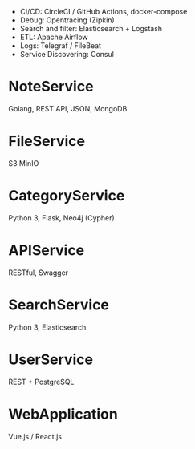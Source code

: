 * CI/CD: CircleCI / GitHub Actions, docker-compose
* Debug: Opentracing (Zipkin)
* Search and filter: Elasticsearch + Logstash
* ETL: Apache Airflow
* Logs: Telegraf / FileBeat
* Service Discovering: Consul

# NoteService

Golang, REST API, JSON, MongoDB

# FileService

S3 MinIO

# CategoryService

Python 3, Flask, Neo4j (Cypher)

# APIService

RESTful, Swagger

# SearchService

Python 3, Elasticsearch

# UserService

REST + PostgreSQL

# WebApplication

Vue.js / React.js